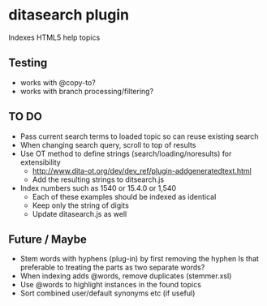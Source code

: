 # ditasearch plugin

Indexes HTML5 help topics

## Testing
* works with @copy-to?
* works with branch processing/filtering?


## TO DO

* Pass current search terms to loaded topic so can reuse existing search
* When changing search query, scroll to top of results
* Use OT method to define strings (search/loading/noresults) for extensibility
  * http://www.dita-ot.org/dev/dev_ref/plugin-addgeneratedtext.html
  * Add the resulting strings to ditsearch.js
* Index numbers such as 1540 or 15.4.0 or 1,540 
  * Each of these examples should be indexed as identical
  * Keep only the string of digits
  * Update ditasearch.js as well

## Future / Maybe
* Stem words with hyphens (plug-in) by first removing the hyphen
  Is that preferable to treating the parts as two separate words? 
* When indexing adds @words, remove duplicates (stemmer.xsl)
* Use @words to highlight instances in the found topics
* Sort combined user/default synonyms etc (if useful)


